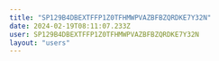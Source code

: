 ```yaml
---
title: "SP129B4DBEXTFFP1Z0TFHMWPVAZBFBZQRDKE7Y32N"
date: 2024-02-19T08:11:07.233Z
user: SP129B4DBEXTFFP1Z0TFHMWPVAZBFBZQRDKE7Y32N
layout: "users"
---
```

    